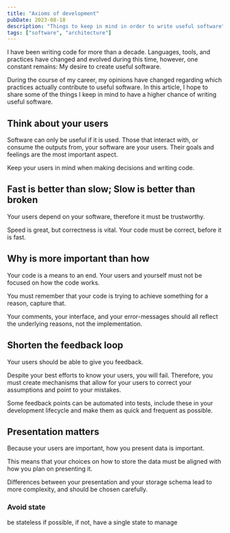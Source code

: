 ```yaml
---
title: "Axioms of development"
pubDate: 2023-08-18
description: "Things to keep in mind in order to write useful software"
tags: ["software", "architecture"]
---
```


I have been writing code for more than a decade. Languages, tools, and practices have changed and evolved during this time, however, one constant remains: My desire to create useful software.

During the course of my career, my opinions have changed regarding which practices actually contribute to useful software. In this article, I hope to share some of the things I keep in mind to have a higher chance of writing useful software.

## Think about your users

Software can only be useful if it is used. Those that interact with, or consume the outputs from, your software are your users. Their goals and feelings are the most important aspect.

Keep your users in mind when making decisions and writing code.

## Fast is better than slow; Slow is better than broken

Your users depend on your software, therefore it must be trustworthy.

Speed is great, but correctness is vital. Your code must be correct, before it is fast.

## Why is more important than how

Your code is a means to an end. Your users and yourself must not be focused on how the code works.

You must remember that your code is trying to achieve something for a reason, capture that.

Your comments, your interface, and your error-messages should all reflect the underlying reasons, not the implementation.

## Shorten the feedback loop

Your users should be able to give you feedback.

Despite your best efforts to know your users, you will fail. Therefore, you must create mechanisms that allow for your users to correct your assumptions and point to your mistakes.

Some feedback points can be automated into tests, include these in your development lifecycle and make them as quick and frequent as possible.

## Presentation matters

Because your users are important, how you present data is important.

This means that your choices on how to store the data must be aligned with how you plan on presenting it.

Differences between your presentation and your storage schema lead to more complexity, and should be chosen carefully.

### Avoid state

be stateless if possible, if not, have a single state to manage